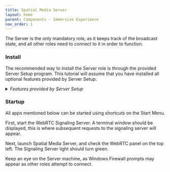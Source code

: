 ```yaml
---
title: Spatial Media Server
layout: home
parent: Components - Immersive Experience
nav_order: 1
---
```


The Server is the only mandatory role, as it keeps track of the broadcast state, and all other roles need to connect to it in order to function.

### Install
The recommended way to install the Server role is through the provided Server Setup program. This tutorial will assume that you have installed all optional features provided by Server Setup.

<details>

<summary><i>Features provided by Server Setup</i></summary>

Feature   | Description
----------|------------------------
CUEZ Automator | Installs the CUEZ Automator app, which sends automation messages to the Server and other machines.
OBS Studio (with recommended settings) | Installs the OBS broadcast suite, as well as the DistroAV plugin for NDI support, and scene presets for a 2D broadcast with virtual cameras.
Open Stage Control (with recommended settings) | Installs Open Stage Control, which can be used to manually send automation messages to the Server, as well as the Spatial Media OSC profile.
Stand-alone Server | Required for this tutorial. Installs the components listed below.
-> IIS Web Server (with recommended settings) | Enables the Microsoft IIS Web Server, and installs required IIS modules for redirecting Websockets.
-> WebRTC Signaling Server | Installs the WebRTC signaling server, which is required to establish a connection between different roles on the network.
NDI Tools     | Installs the NDI Tools program, which can be used to establish a connection to remote NDI equipment on the network.

</details>

### Startup
All apps mentioned below can be started using shortcuts on the Start Menu.

First, start the WebRTC Signaling Server. A terminal window should be displayed, this is where subsequent requests to the signaling server will appear.

Next, launch Spatial Media Server, and check the WebRTC panel on the top left. The Signaling Server light should turn green.

Keep an eye on the Server machine, as Windows Firewall prompts may appear as other roles attempt to connect.
